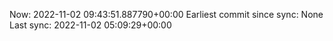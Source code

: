 Now: 2022-11-02 09:43:51.887790+00:00 Earliest commit since sync: None Last sync: 2022-11-02 05:09:29+00:00
